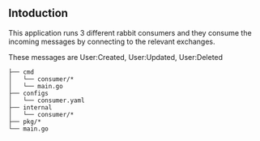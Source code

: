 
## Intoduction
This application runs 3 different rabbit consumers and they consume the incoming messages by connecting to the relevant exchanges.

These messages are User:Created, User:Updated, User:Deleted


```
├── cmd
│   └── consumer/* 
│   └── main.go
├── configs
│   └── consumer.yaml
├── internal
│   └── consumer/*
├── pkg/*
└── main.go
```